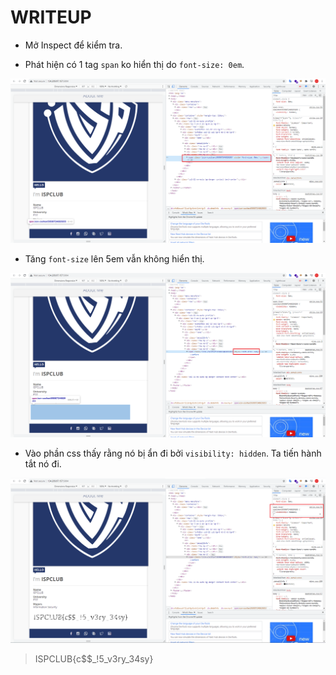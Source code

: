 # WRITEUP

* Mở Inspect để kiểm tra.

* Phát hiện có 1 tag `span` ko hiển thị do `font-size: 0em`.

![](temp/1.png)

* Tăng `font-size` lên 5em vẫn không hiển thị.
  
![](temp/2.png)

* Vào phần css thấy rằng nó bị ẩn đi bởi `visibility: hidden`. Ta tiến hành tắt nó đi.

![](temp/3.png)

> ISPCLUB{c$$_!5_v3ry_34sy}

